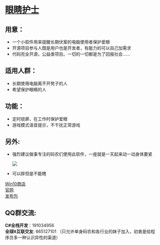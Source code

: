 # [眼睛护士](https://github.com/MscoderStudio/EyeNurse)

## 用意：
* 一个小软件用来提醒长期伏案的电脑使用者保护爱眼
* 开源项目参与人既是用户也是开发者，有能力的可以自己加需求
* 代码完全开源，公益类项目。一切的一切都是为了回报社会......

## 适用人群：
* 长期使用电脑离不开凳子的人
* 希望保护眼睛的人

## 功能：
* 定时锁屏，在工作时保护爱眼
* 游戏模式语音提示，不干扰正常游戏

## 另外:
* 强烈建议做事专注的码农们使用此软件，一座就是一天起来动一动身体要紧

  <img src="https://raw.githubusercontent.com/MscoderStudio/EyeNurse/master/readme.jpg"/>
* 可以胖但是不能瞎

[Win10商店](https://www.microsoft.com/zh-cn/p/%E7%9C%BC%E7%9D%9B%E6%8A%A4%E5%A3%AB/9np76pb0d07c?rtc=1)  
[官网](https://mscoder.cn/products/EyeNurse.html)  
[发布包](https://github.com/MscoderStudio/EyeNurse/releases)

## QQ群交流:
**C#全栈开发**：191034956  
**全球it互联交友**: 665127101
（只允许单身码农和各行业的妹子加入，初衷是给程序员多一种认识异性的渠道）
